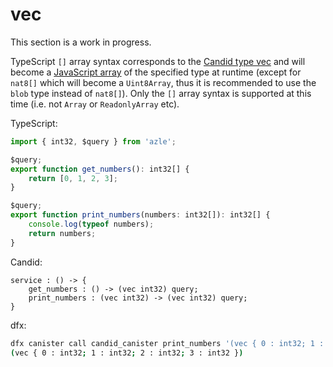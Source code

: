 # vec

This section is a work in progress.

TypeScript `[]` array syntax corresponds to the [Candid type vec](https://internetcomputer.org/docs/current/references/candid-ref#type-vec-t) and will become a [JavaScript array](https://developer.mozilla.org/en-US/docs/Web/JavaScript/Reference/Global_Objects/Array) of the specified type at runtime (except for `nat8[]` which will become a `Uint8Array`, thus it is recommended to use the `blob` type instead of `nat8[]`). Only the `[]` array syntax is supported at this time (i.e. not `Array` or `ReadonlyArray` etc).

TypeScript:

```typescript
import { int32, $query } from 'azle';

$query;
export function get_numbers(): int32[] {
    return [0, 1, 2, 3];
}

$query;
export function print_numbers(numbers: int32[]): int32[] {
    console.log(typeof numbers);
    return numbers;
}
```

Candid:

```
service : () -> {
    get_numbers : () -> (vec int32) query;
    print_numbers : (vec int32) -> (vec int32) query;
}
```

dfx:

```bash
dfx canister call candid_canister print_numbers '(vec { 0 : int32; 1 : int32; 2 : int32; 3 : int32 })'
(vec { 0 : int32; 1 : int32; 2 : int32; 3 : int32 })
```
